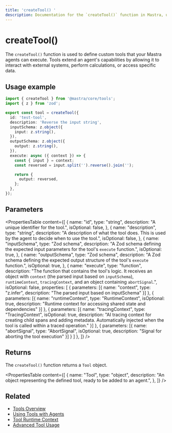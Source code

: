 ```yaml
---
title: 'createTool() '
description: Documentation for the `createTool()` function in Mastra, used to define custom tools for agents.
---
```


# createTool()

The `createTool()` function is used to define custom tools that your Mastra agents can execute. Tools extend an agent's capabilities by allowing it to interact with external systems, perform calculations, or access specific data.

## Usage example

```typescript filename="src/mastra/tools/reverse-tool.ts" showLineNumbers copy
import { createTool } from '@mastra/core/tools';
import { z } from 'zod';

export const tool = createTool({
  id: 'test-tool',
  description: 'Reverse the input string',
  inputSchema: z.object({
    input: z.string(),
  }),
  outputSchema: z.object({
    output: z.string(),
  }),
  execute: async ({ context }) => {
    const { input } = context;
    const reversed = input.split('').reverse().join('');

    return {
      output: reversed,
    };
  },
});
```

## Parameters

<PropertiesTable
content={[
{
name: "id",
type: "string",
description: "A unique identifier for the tool.",
isOptional: false,
},
{
name: "description",
type: "string",
description:
"A description of what the tool does. This is used by the agent to decide when to use the tool.",
isOptional: false,
},
{
name: "inputSchema",
type: "Zod schema",
description:
"A Zod schema defining the expected input parameters for the tool's `execute` function.",
isOptional: true,
},
{
name: "outputSchema",
type: "Zod schema",
description:
"A Zod schema defining the expected output structure of the tool's `execute` function.",
isOptional: true,
},
{
name: "execute",
type: "function",
description:
"The function that contains the tool's logic. It receives an object with `context` (the parsed input based on `inputSchema`), `runtimeContext`, `tracingContext`, and an object containing `abortSignal`.",
isOptional: false,
properties: [
{
parameters: [{
name: "context",
type: "z.infer<TInput>",
description: "The parsed input based on inputSchema"
}]
},
{
parameters: [{
name: "runtimeContext",
type: "RuntimeContext",
isOptional: true,
description: "Runtime context for accessing shared state and dependencies"
}]
},
{
parameters: [{
name: "tracingContext",
type: "TracingContext",
isOptional: true,
description: "AI tracing context for creating child spans and adding metadata. Automatically injected when the tool is called within a traced operation."
}]
},
{
parameters: [{
name: "abortSignal",
type: "AbortSignal",
isOptional: true,
description: "Signal for aborting the tool execution"
}]
}
]
},
]}
/>

## Returns

The `createTool()` function returns a `Tool` object.

<PropertiesTable
content={[
{
name: "Tool",
type: "object",
description:
"An object representing the defined tool, ready to be added to an agent.",
},
]}
/>

## Related

- [Tools Overview](/docs/tools-mcp/overview)
- [Using Tools with Agents](/docs/agents/using-tools-and-mcp)
- [Tool Runtime Context](/docs/tools-mcp/runtime-context)
- [Advanced Tool Usage](/docs/tools-mcp/advanced-usage)
